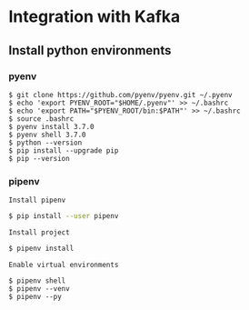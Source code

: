 
# Integration with Kafka

## Install python environments

### pyenv

```
$ git clone https://github.com/pyenv/pyenv.git ~/.pyenv
$ echo 'export PYENV_ROOT="$HOME/.pyenv"' >> ~/.bashrc
$ echo 'export PATH="$PYENV_ROOT/bin:$PATH"' >> ~/.bashrc
$ source .bashrc
$ pyenv install 3.7.0
$ pyenv shell 3.7.0
$ python --version
$ pip install --upgrade pip
$ pip --version
```

### pipenv

`Install pipenv`

```bash
$ pip install --user pipenv
```

`Install project`

```bash
$ pipenv install
```

`Enable virtual environments`

```
$ pipenv shell
$ pipenv --venv
$ pipenv --py
```

